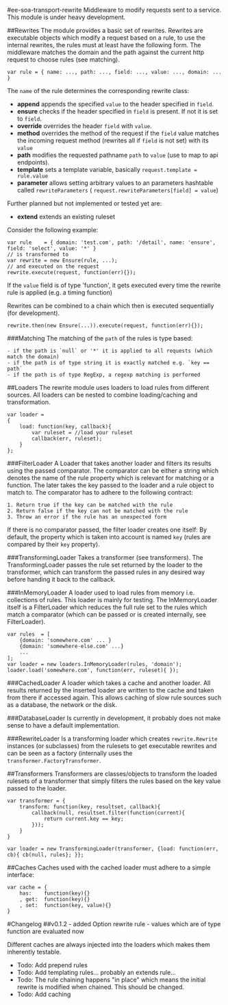 #ee-soa-transport-rewrite
Middleware to modify requests sent to a service. This module is under heavy development.

##Rewrites
The module provides a basic set of rewrites. Rewrites are executable objects which modify a request based on a rule, to
use the internal rewrites, the rules must at least have the following form. The middleware matches the domain and the
path against the current http request to choose rules (see matching).

    var rule = { name: ..., path: ..., field: ..., value: ..., domain: ... }

The `name` of the rule determines the corresponding rewrite class:

  - **append** appends the specified `value` to the header specified in `field`.
  - **ensure** checks if the header specified in `field` is present. If not it is set to `field`.
  - **override** overrides the header `field` with `value`.
  - **method** overrides the method of the request if the `field` value matches the incoming request method (rewrites all if `field` is not set) with its `value`
  - **path** modifies the requested pathname `path` to `value` (use to map to api endpoints).
  - **template** sets a template variable, basically `request.template = rule.value`
  - **parameter** allows setting arbitrary values to an parameters hashtable called `rewriteParameters` ( `request.rewriteParameters[field] = value`)

Further planned but not implemented or tested yet are:
  - **extend** extends an existing ruleset

Consider the following example:

    var rule    = { domain: 'test.com', path: '/detail', name: 'ensure', field: 'select', value: '*' }
    // is transformed to
    var rewrite = new Ensure(rule, ...);
    // and executed on the request
    rewrite.execute(request, function(err){});

If the `value` field is of type 'function', it gets executed every time the rewrite rule is applied (e.g. a timing function)

Rewrites can be combined to a chain which then is executed sequentially (for development).

    rewrite.then(new Ensure(...)).execute(request, function(err){});

###Matching
The matching of the `path` of the rules is type based:

    - if the path is `null` or '*' it is applied to all requests (which match the domain)
    - if the path is of type string it is exactly matched e.g. `key == path`
    - if the path is of type RegExp, a regexp matching is performed

##Loaders
The rewrite module uses loaders to load rules from different sources. All loaders can be nested to combine loading/caching
and transformation.

    var loader =
    {
        load: function(key, callback){
            var ruleset = //load your ruleset
            callback(err, ruleset);
        }
    };

###FilterLoader
A Loader that takes another loader and filters its results using the passed comparator. The comparator can be either a string
which denotes the name of the rule property which is relevant for matching or a function. The later
takes the key passed to the loader and a rule object to match to. The comparator has to adhere to
the following contract:

    1. Return true if the key can be matched with the rule
    2. Return false if the key can not be matched with the rule
    3. Throw an error if the rule has an unexpected form

If there is no comparator passed, the filter loader creates one itself:
    By default, the property which is taken into account is named `key` (rules are compared by their `key` property).

###TransformingLoader
Takes a transformer (see transformers). The TransformingLoader passes the rule set returned
by the loader to the transformer, which can transform the passed rules in any desired way before handing it back to the
callback.

###InMemoryLoader
A loader used to load rules from memory i.e. collections of rules. This loader is mainly for testing. The InMemoryLoader
itself is a FilterLoader which reduces the full rule set to the rules which match a comparator (which can be passed or
is created internally, see FilterLoader).

    var rules  = [
        {domain: 'somewhere.com' ... }
        {domain: 'somewhere-else.com' ...}
        ...
    ];
    var loader = new loaders.InMemoryLoader(rules, 'domain');
    loader.load('somewhere.com', function(err, ruleset){ });

###CachedLoader
A loader which takes a cache and another loader. All results returned by the inserted loader are written to the cache
and taken from there if accessed again. This allows caching of slow rule sources such as a database, the network or the
disk.

###DatabaseLoader
Is currently in development, it probably does not make sense to have a default implementation.

###RewriteLoader
Is a transforming loader which creates `rewrite.Rewrite` instances (or subclasses) from the rulesets to get executable
rewrites and can be seen as a factory (internally uses the `transformer.FactoryTransformer`.

##Transformers
Transformers are classes/objects to transform the loaded rulesets of a transformer that simply filters the rules based
on the key value passed to the loader.

    var transformer = {
        transform: function(key, resultset, callback){
            callback(null, resultset.filter(function(current){
                return current.key == key;
            }));
        }
    }

    var loader = new TransformingLoader(transformer, {load: function(err, cb){ cb(null, rules}; }};

##Caches
Caches used with the cached loader must adhere to a simple interface:

    var cache = {
        has:    function(key){}
        , get:  function(key){}
        , set:  function(key, value){}
    }

#Changelog
##v0.1.2
    - added Option rewrite rule
    - values which are of type function are evaluated now

Different caches are always injected into the loaders which makes them inherently testable.

  - Todo: Add prepend rules
  - Todo: Add templating rules... probably an extends rule...
  - Todo: The rule chaining happens "in place" which means the initial rewrite is modified when chained. This should be changed.
  - Todo: Add caching